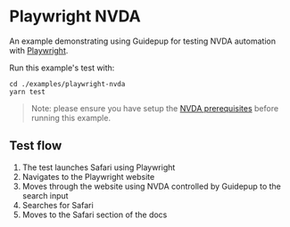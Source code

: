 # Playwright NVDA

An example demonstrating using Guidepup for testing NVDA automation with [Playwright](https://playwright.dev/).

Run this example's test with:

```console
cd ./examples/playwright-nvda
yarn test
```

> Note: please ensure you have setup the [NVDA prerequisites](../../guides/nvda-prerequisites/README.md) before running this example.

## Test flow

1. The test launches Safari using Playwright
2. Navigates to the Playwright website
3. Moves through the website using NVDA controlled by Guidepup to the search input
4. Searches for Safari
5. Moves to the Safari section of the docs
